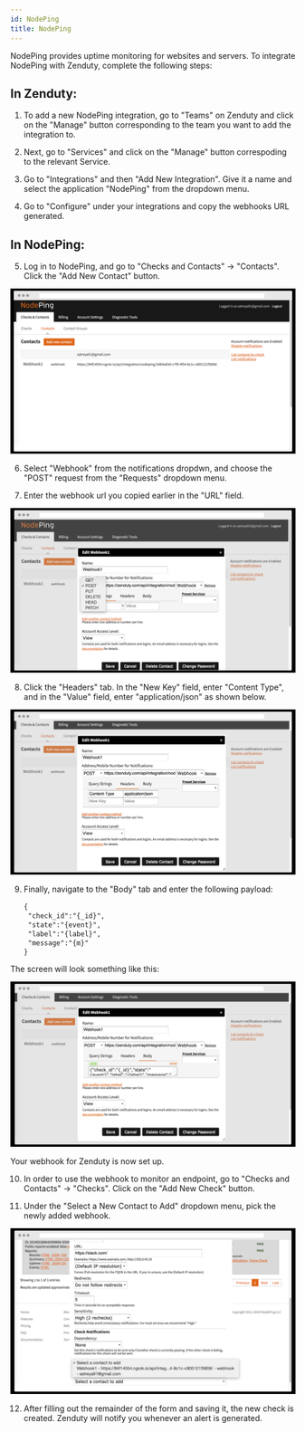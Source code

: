 ```yaml
---
id: NodePing
title: NodePing
---
```

NodePing provides uptime monitoring for websites and servers. To integrate NodePing with Zenduty, complete the following steps:

## In Zenduty: 

1. To add a new NodePing integration, go to "Teams" on Zenduty and click on the "Manage" button corresponding to the team you want to add the integration to.

2. Next, go to "Services" and click on the "Manage" button correspoding to the relevant Service.

3. Go to "Integrations" and then "Add New Integration". Give it a name and select the application "NodePing" from the dropdown menu.

4. Go to "Configure" under your integrations and copy the webhooks URL generated. 

## In NodePing: 

5. Log in to NodePing, and go to "Checks and Contacts" -> "Contacts". Click the "Add New Contact" button.

![](/img/Integrations/Nodeping/1.png)

6. Select "Webhook" from the notifications dropdwn, and choose the "POST" request from the "Requests" dropdown menu. 

7. Enter the webhook url you copied earlier in the "URL" field. 

![](/img/Integrations/Nodeping/2.png)

8. Click the "Headers" tab. In the "New Key" field, enter "Content Type", and in the "Value" field, enter "application/json" as shown below.

![](/img/Integrations/Nodeping/3.png)

9. Finally, navigate to the "Body" tab and enter the following payload:

	```
	{
	 "check_id":"{_id}",
	 "state":"{event}",
	 "label":"{label}",
	 "message":"{m}"
	}
	```

The screen will look something like this: 

![](/img/Integrations/Nodeping/4.png)

Your webhook for Zenduty is now set up. 

10. In order to use the webhook to monitor an endpoint, go to "Checks and Contacts" -> "Checks". Click on the "Add New Check" button. 

11. Under the "Select a New Contact to Add" dropdown menu, pick the newly added webhook. 

![](/img/Integrations/Nodeping/5.png)

12. After filling out the remainder of the form and saving it, the new check is created. 
Zenduty will notify you whenever an alert is generated.


